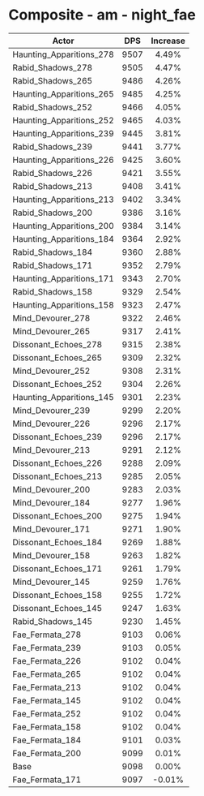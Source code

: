 # Composite - am - night_fae
| Actor | DPS | Increase |
|---|:---:|:---:|
|Haunting_Apparitions_278|9507|4.49%|
|Rabid_Shadows_278|9505|4.47%|
|Rabid_Shadows_265|9486|4.26%|
|Haunting_Apparitions_265|9485|4.25%|
|Rabid_Shadows_252|9466|4.05%|
|Haunting_Apparitions_252|9465|4.03%|
|Haunting_Apparitions_239|9445|3.81%|
|Rabid_Shadows_239|9441|3.77%|
|Haunting_Apparitions_226|9425|3.60%|
|Rabid_Shadows_226|9421|3.55%|
|Rabid_Shadows_213|9408|3.41%|
|Haunting_Apparitions_213|9402|3.34%|
|Rabid_Shadows_200|9386|3.16%|
|Haunting_Apparitions_200|9384|3.14%|
|Haunting_Apparitions_184|9364|2.92%|
|Rabid_Shadows_184|9360|2.88%|
|Rabid_Shadows_171|9352|2.79%|
|Haunting_Apparitions_171|9343|2.70%|
|Rabid_Shadows_158|9329|2.54%|
|Haunting_Apparitions_158|9323|2.47%|
|Mind_Devourer_278|9322|2.46%|
|Mind_Devourer_265|9317|2.41%|
|Dissonant_Echoes_278|9315|2.38%|
|Dissonant_Echoes_265|9309|2.32%|
|Mind_Devourer_252|9308|2.31%|
|Dissonant_Echoes_252|9304|2.26%|
|Haunting_Apparitions_145|9301|2.23%|
|Mind_Devourer_239|9299|2.20%|
|Mind_Devourer_226|9296|2.17%|
|Dissonant_Echoes_239|9296|2.17%|
|Mind_Devourer_213|9291|2.12%|
|Dissonant_Echoes_226|9288|2.09%|
|Dissonant_Echoes_213|9285|2.05%|
|Mind_Devourer_200|9283|2.03%|
|Mind_Devourer_184|9277|1.96%|
|Dissonant_Echoes_200|9275|1.94%|
|Mind_Devourer_171|9271|1.90%|
|Dissonant_Echoes_184|9269|1.88%|
|Mind_Devourer_158|9263|1.82%|
|Dissonant_Echoes_171|9261|1.79%|
|Mind_Devourer_145|9259|1.76%|
|Dissonant_Echoes_158|9255|1.72%|
|Dissonant_Echoes_145|9247|1.63%|
|Rabid_Shadows_145|9230|1.45%|
|Fae_Fermata_278|9103|0.06%|
|Fae_Fermata_239|9103|0.05%|
|Fae_Fermata_226|9102|0.04%|
|Fae_Fermata_265|9102|0.04%|
|Fae_Fermata_213|9102|0.04%|
|Fae_Fermata_145|9102|0.04%|
|Fae_Fermata_252|9102|0.04%|
|Fae_Fermata_158|9102|0.04%|
|Fae_Fermata_184|9101|0.03%|
|Fae_Fermata_200|9099|0.01%|
|Base|9098|0.00%|
|Fae_Fermata_171|9097|-0.01%|
